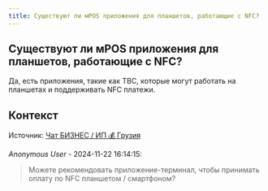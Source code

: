 ```yaml
---
title: Существуют ли мPOS приложения для планшетов, работающие с NFC?
---
```


## Существуют ли мPOS приложения для планшетов, работающие с NFC?

Да, есть приложения, такие как ТВС, которые могут работать на планшетах и поддерживать NFC платежи.

## Контекст

Источник: [Чат БИЗНЕС / ИП 💰 Грузия](https://t.me/ip_ge)

_Anonymous User_ - 2024-11-22 16:14:15:

> Можете рекомендовать приложение-терминал, чтобы принимать оплату по NFC планшетом / смартфоном?
